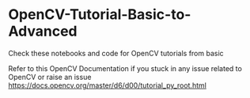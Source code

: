 # OpenCV-Tutorial-Basic-to-Advanced
Check these notebooks and code for OpenCV tutorials from basic

Refer to this OpenCV Documentation if you stuck in any issue related to OpenCV or raise an issue
https://docs.opencv.org/master/d6/d00/tutorial_py_root.html
